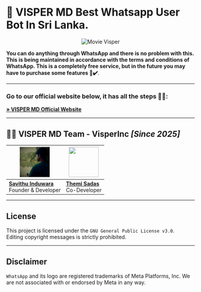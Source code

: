 # 🎩 VISPER MD Best Whatsapp User Bot In Sri Lanka.

<p align="center">
  <img src="https://mv-visper-full-db.pages.dev/Data/visper_main.jpeg" alt="Movie Visper"/>

</p>

**You can do anything through WhatsApp and there is no problem with this. This is being maintained in accordance with the terms and conditions of WhatsApp. This is a completely free service, but in the future you may have to purchase some features 🔗✔️**.

---
### Go to our official website below, it has all the steps 👨‍🔧:
**[» VISPER MD Official Website](https://visper-md-offical.vercel.app/)**

---


## 👩‍💻 VISPER MD Team - VisperInc *[Since 2025]*

| <a href="https://github.com/Saviyakolla"><img src="https://raw.githubusercontent.com/Saviyakolla/Voice_Database/main/Random-Images_DB/img/myedit.png" width=80 height=80></a> | <a href="https://github.com/themisadas"><img src="https://mv-visper-full-db.pages.dev/Data/488259979_986521796976525_7036993532685569906_n.jpg" width=80 height=80></a> |
|---|---|
| **[Savithu Induwara](https://github.com/Saviyskolla)**</br>Founder & Developer | **[Themi Sadas](https://github.com/THEMISADAS2007)**</br>Co-Developer |

---

## License
This project is licensed under the `GNU General Public License v3.0`.  
Editing copyright messages is strictly prohibited.

---

## Disclaimer
`WhatsApp` and its logo are registered trademarks of Meta Platforms, Inc. We are not associated with or endorsed by Meta in any way.
